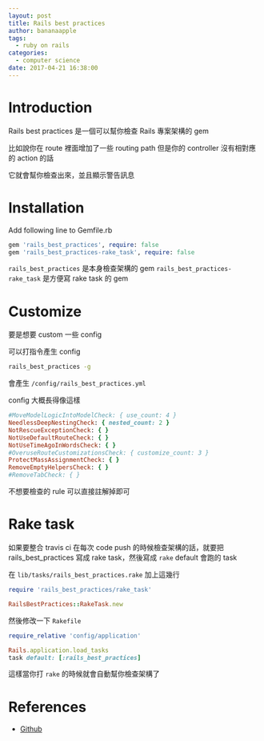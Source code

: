 ```yaml
---
layout: post
title: Rails best practices
author: bananaapple
tags:
  - ruby on rails
categories:
  - computer science
date: 2017-04-21 16:38:00
---
```

# Introduction

Rails best practices 是一個可以幫你檢查 Rails 專案架構的 gem

比如說你在 route 裡面增加了一些 routing path 但是你的 controller 沒有相對應的 action 的話

它就會幫你檢查出來，並且顯示警告訊息

# Installation

Add following line to Gemfile.rb

```ruby
gem 'rails_best_practices', require: false
gem 'rails_best_practices-rake_task', require: false
```
`rails_best_practices` 是本身檢查架構的 gem
`rails_best_practices-rake_task` 是方便寫 rake task 的 gem

# Customize

要是想要 custom 一些 config

可以打指令產生 config

```bash
rails_best_practices -g
```

會產生 `/config/rails_best_practices.yml`

config 大概長得像這樣

```ruby
#MoveModelLogicIntoModelCheck: { use_count: 4 }
NeedlessDeepNestingCheck: { nested_count: 2 }
NotRescueExceptionCheck: { }
NotUseDefaultRouteCheck: { }
NotUseTimeAgoInWordsCheck: { }
#OveruseRouteCustomizationsCheck: { customize_count: 3 }
ProtectMassAssignmentCheck: { }
RemoveEmptyHelpersCheck: { }
#RemoveTabCheck: { }
```

不想要檢查的 rule 可以直接註解掉即可

# Rake task

如果要整合 travis ci 在每次 code push 的時候檢查架構的話，就要把 rails_best_practices 寫成 rake task，然後寫成 `rake` default 會跑的 task

在 `lib/tasks/rails_best_practices.rake` 加上這幾行

```ruby
require 'rails_best_practices/rake_task'

RailsBestPractices::RakeTask.new
```

然後修改一下 `Rakefile`

```ruby
require_relative 'config/application'

Rails.application.load_tasks
task default: [:rails_best_practices]
```

這樣當你打 `rake` 的時候就會自動幫你檢查架構了

# References
- [Github](https://github.com/railsbp/rails_best_practices)